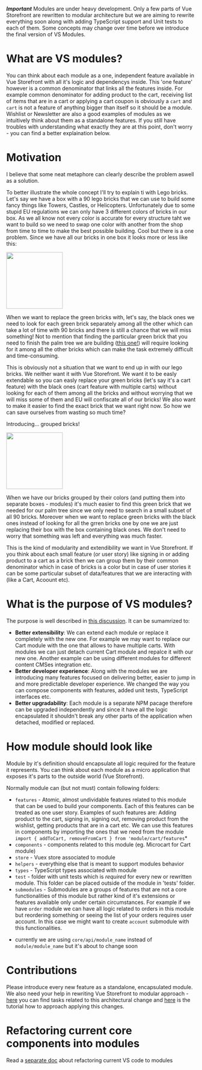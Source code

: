 ***Important*** Modules are under heavy development. Only a few parts of Vue Storefront are rewritten to modular architecture but we are aiming to rewrite everything soon along with adding TypeScript support and Unit tests to each of them. Some concepts may change over time before we introduce the final version of VS Modules.

# What are VS modules?

You can think about each module as a one, independent feature available in Vue Storefront with all it's logic and dependencys inside. This 'one feature' however is a common denominator that links all the features inside. For example common denominator for adding product to the cart, receiving list of items that are in a cart or applying a cart coupon is obviously a `cart` and `cart` is not a feature of anything bigger than itself so it should be a module. Wishlist or Newsletter are also a good examples of modules as we intuitively think about them as a standalone features. If you still have troubles with understanding what exactly they are at this point, don't worry - you can find a better explaination below. 

# Motivation

I believe that some neat metaphore can clearly describe the problem aswell as a solution.

To better illustrate the whole concept I'll try to explain ti with Lego bricks. Let's say we have a box with a 90 lego bricks that we can use to build some fancy things like Towers, Castles, or Helicopters. Unfortunately due to some stupid EU regulations we can only have 3 different colors of bricks in our box. As we all know not every color is accurate for every structure taht we want to build so we need to swap one color with another from the shop from time to time to make the best possible building. Cool but there is a one problem. Since we have all our bricks in one box it looks more or less like this:

<img src="http://www.robomiku.ee/wp-content/uploads/2016/10/9027.png" style="width: 150px;" />

When we want to replace the green bricks with, let's say, the black ones we need to look for each green brick separately among all the other which can take a lot of time with 90 bricks and there is still a chance that we will miss something! Not to mention that finding the particular green brick that you need to finish the palm tree we are building ([this one!](https://www.thedailybrick.co.uk/media/catalog/product/cache/1/image/700x700/9df78eab33525d08d6e5fb8d27136e95/l/e/lego_small_palm_leaf_8_x_3__6148__lego-green-small-palm-leaf-8-x-3-6148-30-257873-61.jpg)) will require looking for it among all the other bricks which can make the task extremely difficult and time-consuming.

This is obviously not a situation that we want to end up in with our lego bricks. We neither want it with Vue Storefront. We want it to be easly extendable so you can easly replace your green bricks (let's say it's a cart feature) with the black ones (cart feature with multiple carts) without looking for each of them among all the bricks and without worrying that we will miss some of them and EU will confiscate all of our bricks! We also want to make it easier to find the exact brick that we want right now. So how we can save ourselves from wasting so much time?

Introducing... <drums> grouped bricks!
  
<img src="https://sh-s7-live-s.legocdn.com/is/image/LEGO/6177?$PDPDefault$" style="width: 150px;" />
  
When we have our bricks grouped by their colors (and putting them into separate boxes - modules) it's much easier to find this green brick that we needed for our palm tree since we only need to search in a small subset of all 90 bricks. Moreover when we want to replace green bricks with the black ones instead of looking for all the grren bricks one by one we are just replacing their box with the box containing black ones. We don't need to worry that something was left and everything was much faster.

This is the kind of modularity and extendibility we want in Vue Storefront. If you think about each small feature (or user story) like signing in or adding product to a cart as a brick then we can group them by their common denominator which in case of bricks is a color but in case of user stories it can be some particular subset of data/features that we are interacting with (like a Cart, Acoount etc).

# What is the purpose of VS modules?

The purpose is well described in [this discussion](https://github.com/DivanteLtd/vue-storefront/issues/1213). It can be sumamrized to:
- **Better extensibility**: We can extend each module or replace it completely with the new one. For example we may want to replace our Cart module with the one that allows to have multiple carts. With modules we can just detach current Cart module and repalce it with our new one. Another example can be using different modules for different content CMSes integration etc. 
- **Better developer experience**: Along with the modules we are introducing many features focused on delivering better, easier to jump in and more predictable developer experience. We changed the way you can compose components with features, added unit tests, TypeScript interfaces etc.
- **Better upgradability**: Each module is a separate NPM pacage therefore can be upgraded independently and since it have all the logic encapsulated it shouldn't break any other parts of the application when detached, modified or replaced.

# How module should look like

Module by it's definition should encapsulate all logic required for the feature it represents. You can think about each module as a micro application that exposes it's parts to the outside world (Vue Storefront).

Normally module can (but not must) contain following folders:

- `features` - Atomic, almost undividable features related to this module that can be used to build your components. Each of this features can be treated as one user story. Examples of such features are: Adding product to the cart, signing in, signing out, removing product from the wishlist, getting products that are in a cart etc. We can use this features in components by importing the ones that we need from the module `import { addToCart, removeFromCart } from 'module/cart/features`*
- `components` - components related to this module (eg. Microcart for Cart module)
- `store` - Vuex store associated to module
- `helpers` - everything else that is meant to support modules behavior
- `types` - TypeScript types associated with module
- `test` - folder with unit tests which is *required* for every new or rewritten module. This folder can be placed outside of the module in 'tests' folder.
- `submodules` - Submodules are a groups of features that are not a core functionalities of this module but rather kind of it's extensions or features available only under certain circumstances. For example if we have `order` module we can have all logic related to orders in this module but reordering something or seeing the list of your orders requires user account. In this case we might want to create `account` submodule with this functionalities.

* currently we are using `core/api/module_name` instead of `module/module_name` but it's about to change soon

# Contributions

Please introduce every new feature as a standalone, encapsulated module. We also need your help in rewriting Vue Storefront to modular approach - [here](https://github.com/DivanteLtd/vue-storefront/issues?q=is%3Aissue+is%3Aopen+label%3A%22API+Module%22) you can find tasks related to this architectural change and [here](https://github.com/DivanteLtd/vue-storefront/blob/master/doc/api-modules/refactoring-to-modules.md) is the tutorial how to approach applying this changes.

# Refactoring current core components into modules

Read a [separate doc](https://github.com/DivanteLtd/vue-storefront/blob/master/doc/api-modules/refactoring-to-modules.md) about refactoring current VS code to modules


